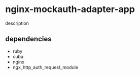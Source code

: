 # nginx-mockauth-adapter-app

description

## dependencies

- ruby
- cuba
- nginx
- ngx_http_auth_request_module
